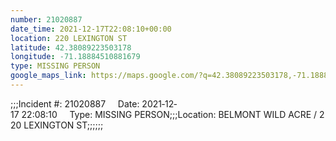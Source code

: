 ```yaml
---
number: 21020887
date_time: 2021-12-17T22:08:10+00:00
location: 220 LEXINGTON ST
latitude: 42.38089223503178
longitude: -71.18884510881679
type: MISSING PERSON
google_maps_link: https://maps.google.com/?q=42.38089223503178,-71.18884510881679
---
```


;;;Incident #: 21020887     Date: 2021‐12‐17 22:08:10     Type: MISSING PERSON;;;Location: BELMONT WILD ACRE / 220 LEXINGTON ST;;;;;;

